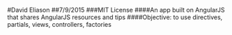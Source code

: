 #David Eliason
##7/9/2015
###MIT License
####An app built on AngularJS that shares AngularJS resources and tips
####Objective: to use directives, partials, views, controllers, factories